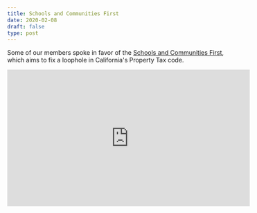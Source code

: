 ```yaml
---
title: Schools and Communities First
date: 2020-02-08
draft: false
type: post
---
```


Some of our members spoke in favor of the [Schools and Communities First], which
aims to fix a loophole in California's Property Tax code.

<iframe width="560" height="315" src="https://www.youtube.com/embed/dc-Ar3-Qrd0?start=15062" frameborder="0" allow="accelerometer; autoplay; encrypted-media; gyroscope; picture-in-picture" allowfullscreen></iframe>


[Schools and Communities First]:https://www.schoolsandcommunitiesfirst.org/